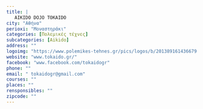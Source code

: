 ```yaml
---
title: |
   AIKIDO DOJO TOKAIDO
city: "Αθήνα"
perioxi: "Μοναστηράκι"
categories: [Πολεμικές τέχνες]
subcategories: [Aikido]
address: ""
logoimg: "https://www.polemikes-tehnes.gr/pics/logos/b/201389161436679.jpg"
website: "www.tokaido.gr/"
facebook: "www.facebook.com/tokaidogr"
phone: ""
email: " tokaidogr@gmail.com"
courses: ""
places: ""
rensponsibles: ""
zipcode: ""
---
```




